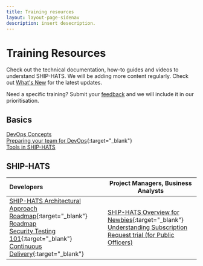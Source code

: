 ```yaml
---
title: Training resources
layout: layout-page-sidenav
description: insert desecription.
---
```

# Training Resources 
Check out the technical documentation, how-to guides and videos to understand SHIP-HATS. We will be adding more content regularly. Check out [What's New](/.what-s-new) for the latest updates. 

Need a specific training? Submit your [feedback](./ship-hats-enquiries) and we will include it in our prioritisation.

## Basics
[DevOps Concepts](./training-concepts) <br />[Preparing your team for DevOps](https://www.youtube.com/watch?v=wgW-8vvK5sMte){:target="_blank"}<br />[Tools in SHIP-HATS](./training/tools)<br />

## SHIP-HATS 


| Developers |  Project Managers, Business Analysts  |
| :------------- | ----------------------------------------------------------------------------------------- |
| 	[SHIP-HATS Architectural Approach Roadmap](https://www.youtube.com/watch?v=yiD4--KSdTI){:target="_blank"}<br />	[Roadmap](./overview#roadmap)<br />	[Security Testing 101](https://www.youtube.com/watch?v=SVomPCqKGM4){:target="_blank"}<br />	[Continuous Delivery](https://www.youtube.com/watch?v=DMMhqLKHLx0){:target="_blank"} |  [SHIP-HATS Overview for Newbies](https://www.youtube.com/watch?v=SVomPCqKGM4){:target="_blank"}<br />  [Understanding Subscription](./subscriptions)<br />	[Request trial (for Public Officers)](./subscriptions#11-can-i-request-for-a-trial-subscription)

                

